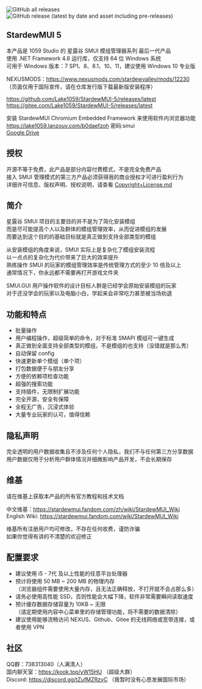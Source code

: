 ![GitHub all releases](https://img.shields.io/github/downloads/Lake1059/StardewMUI-5/total?color=blue&label=GitHub%20发行版全部下载次数&style=flat-square)
![GitHub release (latest by date and asset including pre-releases)](https://img.shields.io/github/downloads-pre/Lake1059/StardewMUI-5/latest/StardewMUI.5.Installer.exe?color=blue&label=最新版本下载数量&style=flat-square)

## StardewMUI 5
本产品是 1059 Studio 的 星露谷 SMUI 模组管理器系列 最后一代产品  
使用 .NET Framework 4.8 运行库，仅支持 64 位 Windows 系统  
可用于 Windows 版本：7 SP1、8、8.1、10、11，建议使用 Windows 10 专业版

NEXUSMODS：https://www.nexusmods.com/stardewvalley/mods/12230  
（页面仅用于国际宣传，请在仓库发行版下载最新版安装程序）

https://github.com/Lake1059/StardewMUI-5/releases/latest  
https://gitee.com/Lake1059/StardewMUI-5/releases/latest

安装 StardewMUI Chromium Embedded Framework 来使用软件内浏览器功能  
https://lake1059.lanzouv.com/b0daefzoh 密码:smui  
[Google Drive](https://drive.google.com/drive/folders/1UDZoHUOibIeFACRkn0ZI_DzaT_Zb4sA2?usp=sharing)

## 授权
开源不等于免费，此产品是部分内容付费模式，不是完全免费产品  
接入 SMUI 管理模式的第三方产品必须获得我的商业授权才可进行盈利行为  
详细许可信息、版权声明、授权说明，请查看 [Copyright+License.md](https://github.com/Lake1059/StardewMUI-5/blob/main/Copyright+License.md)

## 简介
星露谷 SMUI 项目的主要目的并不是为了简化安装模组  
而是尽可能提高个人以及群体的模组管理效率，从而促进模组的发展  
而要达到这个目的的基础目标就是真正做到支持全部类型的模组

从安装模组的角度来说，SMUI 实际上是复杂化了模组安装流程  
以一点点的复杂化为代价带来了巨大的效率提升  
熟练操作 SMUI 的玩家的模组管理效率是传统管理方式的至少 10 倍及以上  
通常情况下，你永远都不需要再打开游戏文件夹

SMUI.GUI 用户操作软件的设计目标人群是已经学会原始安装模组的玩家  
对于还没学会的玩家以及电脑小白，学起来会非常吃力甚至被当场劝退

## 功能和特点
+ 批量操作
+ 用户编程操作，超级简单的命令，对于标准 SMAPI 模组可一键生成
+ 真正做到全面支持全部类型的模组，不是模组的也支持（没错就是那么秀）
+ 自动保留 config
+ 快速更新单个模组（单个项）
+ 打包数据便于与朋友分享
+ 方便的依赖项检查功能
+ 超强的搜索功能
+ 支持插件，无限制扩展功能
+ 完全开源，安全有保障
+ 全程无广告，沉浸式体验
+ 大量专业玩家的认可，值得信赖

## 隐私声明
完全透明的用户数据收集且不涉及任何个人隐私，我们不与任何第三方分享数据  
用户数据仅用于分析用户群体情况并细微影响产品开发，不会长期保存

## 维基
请在维基上获取本产品的所有官方教程和技术文档

中文维基：https://stardewmui.fandom.com/zh/wiki/StardewMUI_Wiki  
English Wiki: https://stardewmui.fandom.com/wiki/StardewMUI_Wiki

维基所有注册用户均可修改，不存在任何收费，谨防诈骗  
如果你觉得有讲的不清楚的欢迎修正

## 配置要求
+ 建议使用 i5 - 7代 及以上性能的任意平台处理器
+ 预计将使用 50 MB ~ 200 MB 的物理内存  
（浏览器组件需要使用大量内存，且无法正确释放，不打开就不会占那么多）  
+ 请务必使用高性能 SSD，否则性能会大幅下降，软件非常需要瞬间读取速度
+ 预计缓存数据存储容量为 10KB ~ 无限  
（请定期使用内容中心菜单里的存储管理功能，将不需要的数据清除）  
+ 建议使用能够流畅访问 NEXUS、Github、Gitee 的无线网络或宽带连接，或者使用 VPN

## 社区
QQ群：738313040（人满清人）  
国内聊天室：https://kook.top/yW15HU （超级大群）  
Discord: https://discord.gg/tZufMZRzyC （我暂时没有心思发展国际市场）